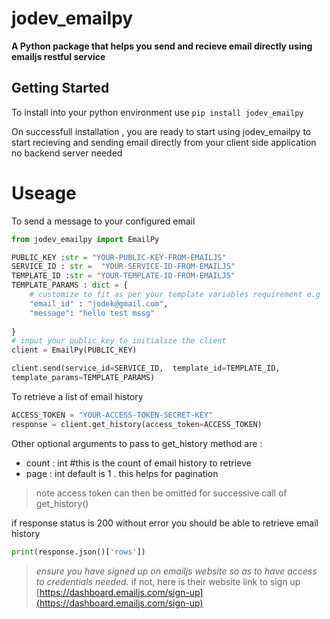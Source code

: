 
# jodev_emailpy
**A Python package that helps you send and recieve email directly using emailjs restful service**

## Getting Started
To install into your python environment use 
`pip install jodev_emailpy`

On successfull installation , you are ready to start using jodev_emailpy to start recieving and sending email directly from your client side application no backend server needed

# Useage
To send a message to your configured email
```python
from jodev_emailpy import EmailPy

PUBLIC_KEY :str = "YOUR-PUBLIC-KEY-FROM-EMAILJS"
SERVICE_ID : str =  "YOUR-SERVICE-ID-FROM-EMAILJS"
TEMPLATE_ID :str = "YOUR-TEMPLATE-ID-FROM-EMAILJS"
TEMPLATE_PARAMS : dict = {
    # customize to fit as per your template variables requirement e.g
    "email_id" : "jodek@gmail.com",
    "message": "hello test mssg"
    
}
# input your public_key to initialize the client
client = EmailPy(PUBLIC_KEY)

client.send(service_id=SERVICE_ID,  template_id=TEMPLATE_ID, 
template_params=TEMPLATE_PARAMS)

```

To retrieve a list of email history 

```python
ACCESS_TOKEN = "YOUR-ACCESS-TOKEN-SECRET-KEY"
response = client.get_history(access_token=ACCESS_TOKEN)
```
Other optional arguments to pass to get_history method are :
* count : int  #this is the count of email history to retrieve
* page : int default is 1 . this helps for pagination

> note access token can then be omitted for successive call of get_history()

if response status is 200 without error you should be able to retrieve email history
```python
print(response.json()['rows'])
```

> *ensure you have signed up on emailjs website so as to have access to credentials needed*. if not, here is their website link to sign up [https://dashboard.emailjs.com/sign-up](https://dashboard.emailjs.com/sign-up)
